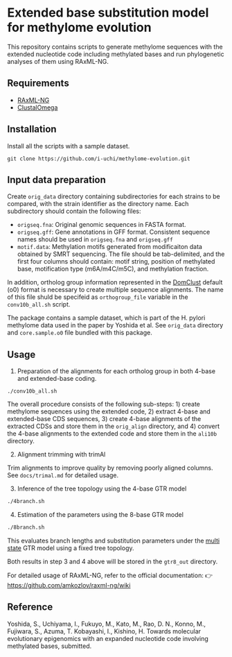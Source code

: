 # Extended base substitution model for methylome evolution

This repository contains scripts to generate methylome sequences with the extended nucleotide code including methylated bases and run phylogenetic analyses of them using RAxML-NG.

## Requirements

- [RAxML-NG](https://github.com/amkozlov/raxml-ng)
- [ClustalOmega ](http://www.clustal.org/omega/)

## Installation

Install all the scripts with a sample dataset.

```
git clone https://github.com/i-uchi/methylome-evolution.git
```

## Input data preparation

Create `orig_data` directory containing subdirectories for each strains to be compared, with the strain identifier as the directory name. Each subdirectory should contain the following files:

- `origseq.fna`: Original genomic sequences in FASTA format.
- `origseq.gff`: Gene annotations in GFF format. Consistent sequence names should be used in `origseq.fna` and `origseq.gff`
- `motif.data`: Methylation motifs generated from modificaiton data obtained by SMRT sequencing. The file should be tab-delimited, and the first four columns should contain: motif string, position of methylated base, motification type (m6A/m4C/m5C), and methylation fraction.

In addition, ortholog group information represented in the [DomClust](http://mbgd.nibb.ac.jp/domclust/) default (o0) format is necessary to create multiple sequence alignments. The name of this file shuld be specifeid as `orthogroup_file` variable in the `conv10b_all.sh` script.

The package contains a sample dataset, which is part of the H. pylori methylome data used in the paper by Yoshida et al. See `orig_data` directory and `core.sample.o0` file bundled with this package.


## Usage

1. Preparation of the alignments for each ortholog group in both 4-base and extended-base coding.

```
./conv10b_all.sh
```

The overall procedure consists of the following sub-steps: 1) create methylome sequences using the extended code, 2) extract 4-base and extended-base CDS sequences, 3) create 4-base alignments of the extracted CDSs and store them in the `orig_align` directory, and 4) convert the 4-base alignments to the extended code and store them in the `ali10b` directory.


2. Alignment trimming with trimAl

Trim alignments to improve quality by removing poorly aligned columns. See `docs/trimal.md` for detailed usage.

3. Inference of the tree topology using the 4-base GTR model 

```bash
./4branch.sh
```

4. Estimation of the parameters using the 8-base GTR model 

```sh
./8branch.sh
```

This evaluates branch lengths and substitution parameters under the [multi state](https://github.com/amkozlov/raxml-ng/wiki/Input-data#evolutionary-model:~:text=Morphological/multistate) GTR model using a fixed tree topology.

Both results in step 3 and 4 above will be stored in the `gtr8_out` directory.

For detailed usage of RAxML-NG, refer to the official documentation:
👉 https://github.com/amkozlov/raxml-ng/wiki

## Reference

Yoshida, S., Uchiyama, I., Fukuyo, M., Kato, M., Rao, D. N., Konno, M., Fujiwara, S., Azuma, T. Kobayashi, I., Kishino, H.
Towards molecular evolutionary epigenomics with an expanded nucleotide code involving methylated bases, submitted.
